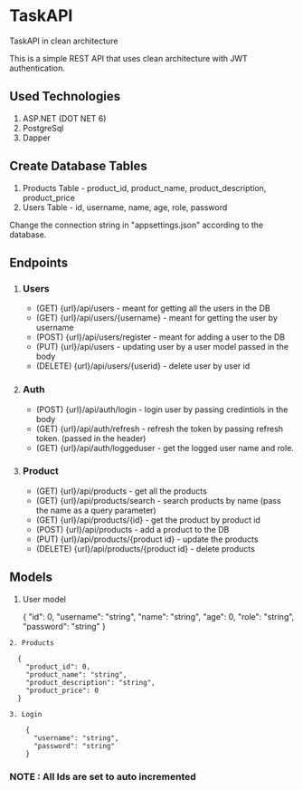 # TaskAPI
TaskAPI in clean architecture

This is a simple REST API that uses clean architecture with JWT authentication.

## Used Technologies
1. ASP.NET (DOT NET 6)
2. PostgreSql
3. Dapper

## Create Database Tables

  1. Products Table - product_id, product_name, product_description, product_price
  2. Users Table - id, username, name, age, role, password
 
 Change the connection string in "appsettings.json" according to the database.
 
 ## Endpoints
  1. ### Users
  
     * (GET) {url}/api/users - meant for getting all the users in the DB
     * (GET) {url}/api/users/{username} - meant for getting the user by username
     * (POST) {url}/api/users/register - meant for adding a user to the DB
     * (PUT) {url}/api/users - updating user by a user model passed in the body
     * (DELETE) {url}/api/users/{userid} - delete user by user id
  
  2. ### Auth
     
     * (POST) {url}/api/auth/login - login user by passing credintiols in the body
     * (GET) {url}/api/auth/refresh - refresh the token by passing refresh token. (passed in the header)
     * (GET) {url}/api/auth/loggeduser - get the logged user name and role.
  
  3. ### Product
     
     * (GET) {url}/api/products - get all the products
     * (GET) {url}/api/products/search - search products by name (pass the name as a query parameter)
     * (GET) {url}/api/products/{id} - get the product by product id
     * (POST) {url}/api/products - add a product to the DB
     * (PUT) {url}/api/products/{product id} - update the products
     * (DELETE) {url}/api/products/{product id} - delete products
  
 ## Models
   1. User model
        
        {
          "id": 0,
          "username": "string",
          "name": "string",
          "age": 0,
          "role": "string",
          "password": "string"
        }
        
    2. Products
        
      {
        "product_id": 0,
        "product_name": "string",
        "product_description": "string",
        "product_price": 0
      }
      
    3. Login
        
        {
          "username": "string",
          "password": "string"
        }
### NOTE : All Ids are set to auto incremented
     
